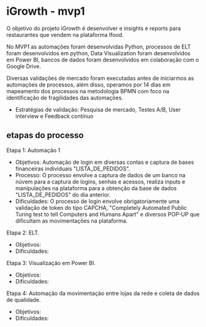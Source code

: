 # iGrowth - mvp1

O objetivo do projeto iGrowth é desenvolver e insights e reports para restaurantes que vendem na plataforma Ifood.

No MVP1 as automações foram desenvolvidas Python, processos de ELT  foram desenvolvidos em python, Data Visualization foram desenvolvidos em Power BI, bancos de dados foram desenvolvidos em colaboração com o Google Drive. 

Diversas validações de mercado foram executadas antes de iniciarmos as automações de processos, além disso, operamos por 14 dias em mapeamento dos processos na metodologia BPMN com foco na identificação de fragilidades das automações.
  - Estratégias de validação: Pesquisa de mercado, Testes A/B, User interview e Feedback contínuo

## etapas do processo
Etapa 1: Automação 1
  - Objetivos: Automação de login em diversas contas e captura de bases financeiras individuais "LISTA_DE_PEDIDOS".
  - Processo: O processo envolve a captura de dados de um banco na núvem para a captura de logins, senhas e acessos, realiza inputs e manipulações na plataforma para a obtenção da base de dados "LISTA_DE_PEDIDOS" do dia anterior.
  - Dificuldades: O processo de login envolve obrigatoriamente uma validação de token do tipo CAPCHA, "Completely Automated Public Turing test to tell Computers and Humans Apart" e diversos POP-UP que dificultam as movimentações na plataforma.

Etapa 2: ELT.
  - Objetivos:
  - Dificuldades: 

Etapa 3: Visualização em Power BI.
  - Objetivos:
  - Dificuldades: 

Etapa 4: Automação da movimentação entre lojas da rede e coleta de dados de qualidade.
  - Objetivos:
  - Dificuldades: 
